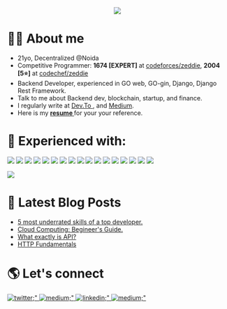 <div align="center">
  <img src="https://user-images.githubusercontent.com/26124625/119921844-5954fa00-bf8c-11eb-8400-de37098e8973.png" align="center"/>
</div>

# 👨‍🚀 About me

  - 21yo, Decentralized @Noida
  - Competitive Programmer: <strong> 1674 [EXPERT] </strong> at <a href=https://codeforces.com/profile/zeddie  target="_blank"> codeforces/zeddie</a>, <strong> 2004 [5⭐]</strong>  at <a href=https://codechef.com/user/zeddie  target="_blank"> codechef/zeddie</a>
  - Backend Developer, experienced in GO web, GO-gin, Django, Django Rest Framework.
  - Talk to me about Backend dev, blockchain, startup, and finance.
  - I regularly write at <a href="https://dev.to/anubhavitis" target="_blank"> Dev.To </a>, and <a href="http://medium.com/@anubhavitis" target="_blank"> Medium</a>.
  - Here is my <strong> <a href="https://anubhavitis.github.io/Resume/" target="_blank"> resume </a></strong> for your your reference.

# 💪 Experienced with:
<div>
  
  <div>
    <p align="left">
     <img src=https://img.shields.io/badge/C-00599C?style=for-the-badge&logo=c&logoColor=white /> <img src=https://img.shields.io/badge/C%2B%2B-00599C?style=for-the-badge&logo=c%2B%2B&logoColor=white /> <img src=https://img.shields.io/badge/Go-00ADD8?style=for-the-badge&logo=go&logoColor=white / > <img src=https://img.shields.io/badge/Python-14354C?style=for-the-badge&logo=python&logoColor=white /> <img src=https://img.shields.io/badge/Django-092E20?style=for-the-badge&logo=django&logoColor=white /> <img src=https://img.shields.io/badge/JavaScript-F7DF1E?style=for-the-badge&logo=javascript&logoColor=black /> <img src=https://img.shields.io/badge/MySQL-00000F?style=for-the-badge&logo=mysql&logoColor=white /> <img src=https://img.shields.io/badge/HTML-239120?style=for-the-badge&logo=html5&logoColor=white /> <img src=https://img.shields.io/badge/CSS3-1572B6?style=for-the-badge&logo=css3&logoColor=white / > <img src=https://img.shields.io/badge/Tailwind_CSS-38B2AC?style=for-the-badge&logo=tailwind-css&logoColor=white /> <img src=https://img.shields.io/badge/Netlify-00C7B7?style=for-the-badge&logo=netlify&logoColor=white /> <img src=https://img.shields.io/badge/Heroku-430098?style=for-the-badge&logo=heroku&logoColor=white /> <img src=https://img.shields.io/badge/Microsoft_Azure-0089D6?style=for-the-badge&logo=microsoft-azure&logoColor=white /> <img src=https://img.shields.io/badge/Amazon_AWS-232F3E?style=for-the-badge&logo=amazon-aws&logoColor=white /> <img src="https://img.shields.io/badge/Markdown-000000?style=for-the-badge&logo=markdown&logoColor=white"/> <img src="https://img.shields.io/badge/styled--components-DB7093?style=for-the-badge&logo=styled-components&logoColor=white"/> <img src="https://img.shields.io/badge/SQLite-07405E?style=for-the-badge&logo=sqlite&logoColor=white"/>
</p>
  </div>
  
  <div>
    <img src="https://github-readme-stats.vercel.app/api?username=anubhavitis&show_icons=true&theme=dark" />
  </div>
 
  </div>

# 📝 Latest Blog Posts

- [5 most underrated skills of a top developer.](https://dev.to/anubhavitis/5-most-underrated-skills-of-a-top-developer-bin)
- [Cloud Computing: Begineer's Guide.](https://dev.to/anubhavitis/cloud-computing-beginners-guide-lj7)
- [What exactly is API?](https://dev.to/anubhavitis/apis-for-beginners-34ie)
- [HTTP Fundamentals](https://dev.to/anubhavitis/http-fundamentals-5831)

# 🌎 Let's connect
<div>
  <a href="https://twitter.com/anubhavitis" target="_blank">
    <img src=https://img.shields.io/badge/twitter-%2300acee.svg?&style=for-the-badge&logo=twitter&logoColor=white alt=twitter;" />
  </a>
  <a href="https://dev.to/anubhavitis" target="_blank">
    <img src=https://img.shields.io/badge/dev.to-0A0A0A?style=for-the-badge&logo=dev.to&logoColor=white alt=medium;" />
  </a>
  <a href="https://linkedin.com/in/anubhavitis" target="_blank">
    <img src=https://img.shields.io/badge/LinkedIn-0077B5?style=for-the-badge&logo=linkedin&logoColor=white alt=linkedin;" />
  </a>
  <a href="https://medium.com/@anubhavitis" target="_blank">
    <img src=https://img.shields.io/badge/Medium-12100E?style=for-the-badge&logo=medium&logoColor=white alt=medium;" />
  </a>
</div>
